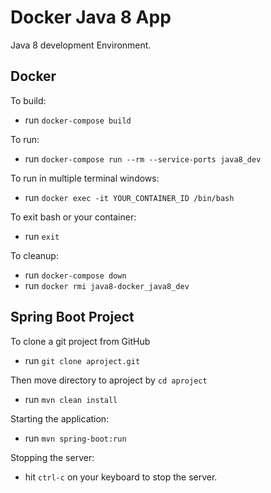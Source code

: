 # Docker Java 8 App

Java 8 development Environment.

## Docker

To build:

- run `docker-compose build`

To run:

- run `docker-compose run --rm --service-ports java8_dev`

To run in multiple terminal windows:

- run `docker exec -it YOUR_CONTAINER_ID /bin/bash`

To exit bash or your container:

- run `exit`

To cleanup:

- run `docker-compose down`
- run `docker rmi java8-docker_java8_dev`

## Spring Boot Project

To clone a git project from GitHub

- run `git clone aproject.git`

Then move directory to aproject by `cd aproject` 

- run `mvn clean install`

Starting the application:

- run `mvn spring-boot:run`

Stopping the server:

- hit `ctrl-c` on your keyboard to stop the server.

